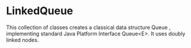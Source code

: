 LinkedQueue
===========

This collection of classes creates a classical data structure Queue , implementing standard Java Platform Interface Queue&lt;E>. It uses doubly linked nodes. 
